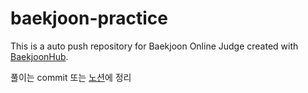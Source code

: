 # baekjoon-practice
This is a auto push repository for Baekjoon Online Judge created with [BaekjoonHub](https://github.com/BaekjoonHub/BaekjoonHub).

풀이는 commit 또는 [노션](https://www.notion.so/Silver-cd39293425354df39cc19a52a88f9a13)에 정리
